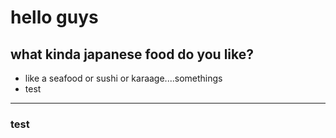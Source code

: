 # hello guys
## what kinda japanese food do you like?
 - like a seafood or sushi or karaage....somethings
 - test
-------
### test
